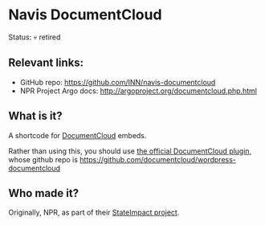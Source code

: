 # Navis DocumentCloud

Status: &#128128; retired

## Relevant links:

- GitHub repo: https://github.com/INN/navis-documentcloud
- NPR Project Argo docs: http://argoproject.org/documentcloud.php.html

## What is it?

A shortcode for [DocumentCloud](https://www.documentcloud.org/) embeds.

Rather than using this, you should use [the official DocumentCloud plugin](https://wordpress.org/plugins/documentcloud/), whose github repo is https://github.com/documentcloud/wordpress-documentcloud


## Who made it?

Originally, NPR, as part of their [StateImpact project](https://stateimpact.npr.org/).
